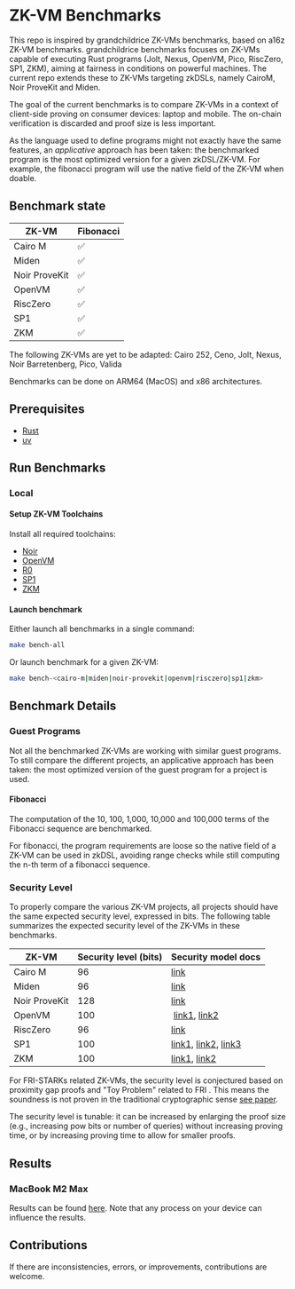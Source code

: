 # ZK-VM Benchmarks

This repo is inspired by grandchildrice ZK-VMs benchmarks, based on a16z ZK-VM benchmarks.
grandchildrice benchmarks focuses on ZK-VMs capable of executing Rust programs (Jolt, Nexus, OpenVM, Pico, RiscZero, SP1, ZKM), aiming at fairness in conditions on powerful machines. The current repo extends these to ZK-VMs targeting zkDSLs, namely CairoM, Noir ProveKit and Miden.

The goal of the current benchmarks is to compare ZK-VMs in a context of client-side proving on consumer devices: laptop and mobile. The on-chain verification is discarded and proof size is less important.

As the language used to define programs might not exactly have the same features, an _applicative_ approach has been taken: the benchmarked program is the most optimized version for a given zkDSL/ZK-VM.
For example, the fibonacci program will use the native field of the ZK-VM when doable.

## Benchmark state

| ZK-VM         | Fibonacci |
| ------------- | --------- |
| Cairo M       | ✅        |
| Miden         | ✅        |
| Noir ProveKit | ✅        |
| OpenVM        | ✅        |
| RiscZero      | ✅        |
| SP1           | ✅        |
| ZKM           | ✅        |

The following ZK-VMs are yet to be adapted: Cairo 252, Ceno, Jolt, Nexus, Noir Barretenberg, Pico, Valida

Benchmarks can be done on ARM64 (MacOS) and x86 architectures.

## Prerequisites

- [Rust](https://www.rust-lang.org/tools/install)
- [uv](https://docs.astral.sh/uv/getting-started/installation/)

## Run Benchmarks

### Local

#### Setup ZK-VM Toolchains

Install all required toolchains:

- [Noir](https://noir-lang.org/docs/getting_started/quick_start)
- [OpenVM](https://book.openvm.dev/getting-started/install.html)
- [R0](https://dev.risczero.com/api/zkvm/install)
- [SP1](https://docs.succinct.xyz/docs/sp1/getting-started/install)
- [ZKM](https://docs.zkm.io/introduction/installation.html)

#### Launch benchmark

Either launch all benchmarks in a single command:

```bash
make bench-all
```

Or launch benchmark for a given ZK-VM:

```bash
make bench-<cairo-m|miden|noir-provekit|openvm|risczero|sp1|zkm>
```

## Benchmark Details

### Guest Programs

Not all the benchmarked ZK-VMs are working with similar guest programs.
To still compare the different projects, an applicative approach has been taken: the most optimized version of the guest program for a project is used.

#### Fibonacci

The computation of the 10, 100, 1,000, 10,000 and 100,000 terms of the Fibonacci sequence are benchmarked.

For fibonacci, the program requirements are loose so the native field of a ZK-VM can be used in zkDSL, avoiding range checks while still computing the n-th term of a fibonacci sequence.

### Security Level

To properly compare the various ZK-VM projects, all projects should have the same expected security level, expressed in bits.
The following table summarizes the expected security level of the ZK-VMs in these benchmarks.

| ZK-VM         | Security level (bits) | Security model docs                                                                                                                                                                                                                                                                                                                      |
| ------------- | --------------------- | ---------------------------------------------------------------------------------------------------------------------------------------------------------------------------------------------------------------------------------------------------------------------------------------------------------------------------------------- |
| Cairo M       | 96                    | [link](https://github.com/kkrt-labs/zkvm-benchmarks/blob/accbfa6a4ad949596936660503bd6ba53e576373/cairo-m/src/main.rs#L114)                                                                                                                                                                                                              |
| Miden         | 96                    | [link](https://github.com/0xMiden/miden-vm/blob/1878ce974a7aa8834e70072b5ef3ca4d299b9873/air/src/options.rs#L182-L186)                                                                                                                                                                                                                   |
| Noir ProveKit | 128                   | [link](https://github.com/worldfnd/ProveKit/blob/77304a3509554ef82025348ecbb660614ac50c0a/noir-r1cs/src/whir_r1cs.rs#L96)                                                                                                                                                                                                                |
| OpenVM        | 100                   |  [link1](), [link2](https://github.com/openvm-org/stark-backend/blob/b0bec8739d249370f91862f99c2ecc2c03d33240/crates/stark-sdk/src/config/fri_params.rs#L29)                                                                                                                                                                             |
| RiscZero      | 96                    | [link](https://github.com/risc0/risc0/blob/bef7bf580eb13d5467074b5f6075a986734d3fe5/website/api/security-model.md#cryptographic-security)                                                                                                                                                                                                |
| SP1           | 100                   | [link1](https://docs.succinct.xyz/assets/files/SP1_Turbo_Memory_Argument-b042ba18b58c4add20a8370f4802f077.pdf), [link2](https://docs.succinct.xyz/docs/sp1/security/security-model#security-of-elliptic-curves-over-extension-fields), [link3](https://docs.succinct.xyz/docs/sp1/security/security-model#conjectures-for-fris-security) |
| ZKM           | 100                   | [link1](https://docs.zkm.io/design/memory-checking.html#elliptic-curve-selection-over-koalabear-prime-extension-field), [link2](https://github.com/ProjectZKM/Ziren/blob/52dd269d475b10b6b2ddc5df3155814633491f24/crates/stark/src/kb31_poseidon2.rs#L202-L203)                                                                          |

For FRI-STARKs related ZK-VMs, the security level is conjectured based on proximity gap proofs and "Toy Problem" related to FRI . This means the soundness is not proven in the traditional cryptographic sense [see paper](https://eprint.iacr.org/2024/1161.pdf).

The security level is tunable: it can be increased by enlarging the proof size (e.g., increasing pow bits or number of queries) without increasing proving time, or by increasing proving time to allow for smaller proofs.

## Results

### MacBook M2 Max

Results can be found [here](.outputs/benchmark/simple_benchmarks.ipynb).
Note that any process on your device can influence the results.

## Contributions

If there are inconsistencies, errors, or improvements, contributions are welcome.
